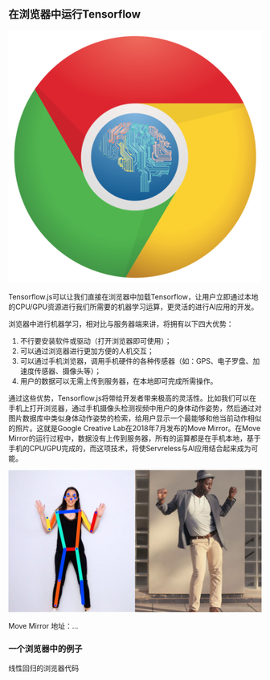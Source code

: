 
## 在浏览器中运行Tensorflow

![Chrome Machine Learning](images/chrome-ml.png)

Tensorflow.js可以让我们直接在浏览器中加载Tensorflow，让用户立即通过本地的CPU/GPU资源进行我们所需要的机器学习运算，更灵活的进行AI应用的开发。

浏览器中进行机器学习，相对比与服务器端来讲，将拥有以下四大优势：

1. 不行要安装软件或驱动（打开浏览器即可使用）；
1. 可以通过浏览器进行更加方便的人机交互；
1. 可以通过手机浏览器，调用手机硬件的各种传感器（如：GPS、电子罗盘、加速度传感器、摄像头等）；
1. 用户的数据可以无需上传到服务器，在本地即可完成所需操作。

通过这些优势，Tensorflow.js将带给开发者带来极高的灵活性。比如我们可以在手机上打开浏览器，通过手机摄像头检测视频中用户的身体动作姿势，然后通过对图片数据库中类似身体动作姿势的检索，给用户显示一个最能够和他当前动作相似的照片。这就是Google Creative Lab在2018年7月发布的Move Mirror。在Move Mirror的运行过程中，数据没有上传到服务器，所有的运算都是在手机本地，基于手机的CPU/GPU完成的，而这项技术，将使Servreless与AI应用结合起来成为可能。

![Move Mirror](images/move-mirror.jpg)

Move Mirror 地址：...

### 一个浏览器中的例子

线性回归的浏览器代码
